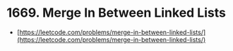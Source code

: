 # 1669. Merge In Between Linked Lists

- [https://leetcode.com/problems/merge-in-between-linked-lists/](https://leetcode.com/problems/merge-in-between-linked-lists/)
